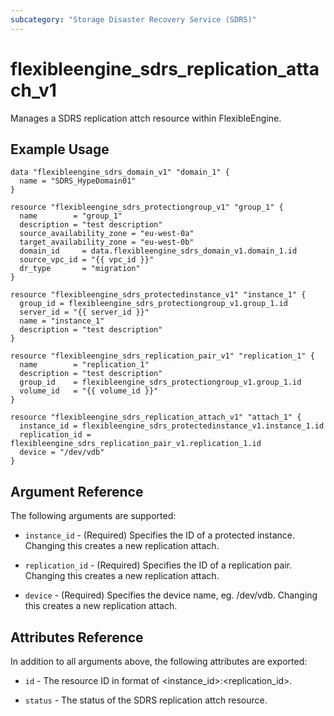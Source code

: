```yaml
---
subcategory: "Storage Disaster Recovery Service (SDRS)"
---
```


# flexibleengine_sdrs_replication_attach_v1

Manages a SDRS replication attch resource within FlexibleEngine.

## Example Usage

```hcl
data "flexibleengine_sdrs_domain_v1" "domain_1" {
  name = "SDRS_HypeDomain01"
}

resource "flexibleengine_sdrs_protectiongroup_v1" "group_1" {
  name        = "group_1"
  description = "test description"
  source_availability_zone = "eu-west-0a"
  target_availability_zone = "eu-west-0b"
  domain_id     = data.flexibleengine_sdrs_domain_v1.domain_1.id
  source_vpc_id = "{{ vpc_id }}"
  dr_type       = "migration"
}

resource "flexibleengine_sdrs_protectedinstance_v1" "instance_1" {
  group_id = flexibleengine_sdrs_protectiongroup_v1.group_1.id
  server_id = "{{ server_id }}"
  name = "instance_1"
  description = "test description"
}

resource "flexibleengine_sdrs_replication_pair_v1" "replication_1" {
  name        = "replication_1"
  description = "test description"
  group_id    = flexibleengine_sdrs_protectiongroup_v1.group_1.id
  volume_id   = "{{ volume_id }}"
}

resource "flexibleengine_sdrs_replication_attach_v1" "attach_1" {
  instance_id = flexibleengine_sdrs_protectedinstance_v1.instance_1.id
  replication_id = flexibleengine_sdrs_replication_pair_v1.replication_1.id
  device = "/dev/vdb"
}
```

## Argument Reference

The following arguments are supported:

* `instance_id` - (Required) Specifies the ID of a protected instance. Changing this creates a new replication attach.

* `replication_id` - (Required) Specifies the ID of a replication pair. Changing this creates a new replication attach.

* `device` - (Required) Specifies the device name, eg. /dev/vdb. Changing this creates a new replication attach.

## Attributes Reference

In addition to all arguments above, the following attributes are exported:

* `id` - The resource ID in format of <instance_id>:<replication_id>.

* `status` - The status of the SDRS replication attch resource.
